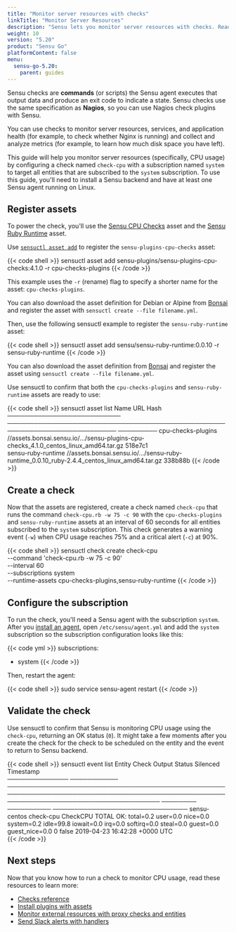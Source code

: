 ```yaml
---
title: "Monitor server resources with checks"
linkTitle: "Monitor Server Resources"
description: "Sensu lets you monitor server resources with checks. Read this guide to learn about Sensu checks and how to use checks to monitor a service."
weight: 10
version: "5.20"
product: "Sensu Go"
platformContent: false
menu:
  sensu-go-5.20:
    parent: guides
---
```


Sensu checks are **commands** (or scripts) the Sensu agent executes that output data and produce an exit code to indicate a state.
Sensu checks use the same specification as **Nagios**, so you can use Nagios check plugins with Sensu.

You can use checks to monitor server resources, services, and application health (for example, to check whether Nginx is running) and collect and analyze metrics (for example, to learn how much disk space you have left).

This guide will help you monitor server resources (specifically, CPU usage) by configuring a check named `check-cpu` with a subscription named `system` to target all entities that are subscribed to the `system` subscription.
To use this guide, you'll need to install a Sensu backend and have at least one Sensu agent running on Linux.

## Register assets

To power the check, you'll use the [Sensu CPU Checks][1] asset and the [Sensu Ruby Runtime][7] asset.

Use [`sensuctl asset add`][9] to register the `sensu-plugins-cpu-checks` asset:

{{< code shell >}}
sensuctl asset add sensu-plugins/sensu-plugins-cpu-checks:4.1.0 -r cpu-checks-plugins
{{< /code >}}

This example uses the `-r` (rename) flag to specify a shorter name for the asset: `cpu-checks-plugins`.

You can also download the asset definition for Debian or Alpine from [Bonsai][1] and register the asset with `sensuctl create --file filename.yml`.

Then, use the following sensuctl example to register the `sensu-ruby-runtime` asset:

{{< code shell >}}
sensuctl asset add sensu/sensu-ruby-runtime:0.0.10 -r sensu-ruby-runtime
{{< /code >}}

You can also download the asset definition from [Bonsai][7] and register the asset using `sensuctl create --file filename.yml`.

Use sensuctl to confirm that both the `cpu-checks-plugins` and `sensu-ruby-runtime` assets are ready to use:

{{< code shell >}}
sensuctl asset list
          Name                                                URL                                       Hash    
────────────────────────── ─────────────────────────────────────────────────────────────────────────── ───────── 
 cpu-checks-plugins   //assets.bonsai.sensu.io/.../sensu-plugins-cpu-checks_4.1.0_centos_linux_amd64.tar.gz          518e7c1  
 sensu-ruby-runtime         //assets.bonsai.sensu.io/.../sensu-ruby-runtime_0.0.10_ruby-2.4.4_centos_linux_amd64.tar.gz     338b88b 
{{< /code >}}

## Create a check

Now that the assets are registered, create a check named `check-cpu` that runs the command `check-cpu.rb -w 75 -c 90` with the `cpu-checks-plugins` and `sensu-ruby-runtime` assets at an interval of 60 seconds for all entities subscribed to the `system` subscription.
This check generates a warning event (`-w`) when CPU usage reaches 75% and a critical alert (`-c`) at 90%.

{{< code shell >}}
sensuctl check create check-cpu \
--command 'check-cpu.rb -w 75 -c 90' \
--interval 60 \
--subscriptions system \
--runtime-assets cpu-checks-plugins,sensu-ruby-runtime
{{< /code >}}

## Configure the subscription

To run the check, you'll need a Sensu agent with the subscription `system`.
After you [install an agent][4], open `/etc/sensu/agent.yml` and add the `system` subscription so the subscription configuration looks like this:

{{< code yml >}}
subscriptions:
  - system
{{< /code >}}

Then, restart the agent:

{{< code shell >}}
sudo service sensu-agent restart
{{< /code >}}

## Validate the check

Use sensuctl to confirm that Sensu is monitoring CPU usage using the `check-cpu`, returning an OK status (`0`).
It might take a few moments after you create the check for the check to be scheduled on the entity and the event to return to Sensu backend.

{{< code shell >}}
sensuctl event list
    Entity        Check                                                                    Output                                                                   Status   Silenced             Timestamp            
────────────── ─────────── ─────────────────────────────────────────────────────────────────────────────────────────────────────────────────────────────────────── ──────── ────────── ─────────────────────────────── 
 sensu-centos   check-cpu   CheckCPU TOTAL OK: total=0.2 user=0.0 nice=0.0 system=0.2 idle=99.8 iowait=0.0 irq=0.0 softirq=0.0 steal=0.0 guest=0.0 guest_nice=0.0        0   false      2019-04-23 16:42:28 +0000 UTC  
{{< /code >}}

## Next steps

Now that you know how to run a check to monitor CPU usage, read these resources to learn more:

* [Checks reference][3]
* [Install plugins with assets][2]
* [Monitor external resources with proxy checks and entities][5]
* [Send Slack alerts with handlers][6]

[1]: https://bonsai.sensu.io/assets/sensu-plugins/sensu-plugins-cpu-checks
[2]: ../install-check-executables-with-assets/
[3]: ../../reference/checks/
[4]: ../../installation/install-sensu/#install-sensu-agents
[5]: ../monitor-external-resources/
[6]: ../send-slack-alerts/
[7]: https://bonsai.sensu.io/assets/sensu/sensu-ruby-runtime
[8]: ../../reference/agent/#restart-the-service
[9]: ../../sensuctl/sensuctl-bonsai/#install-asset-definitions
